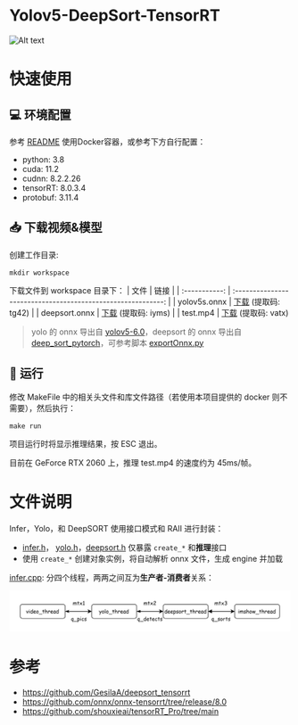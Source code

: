 # Yolov5-DeepSort-TensorRT
![Alt text](assets/demo.gif)

# 快速使用
## 💻 环境配置
参考 [README](docker/README.md) 使用Docker容器，或参考下方自行配置：
- python: 3.8
- cuda: 11.2
- cudnn: 8.2.2.26
- tensorRT: 8.0.3.4
- protobuf: 3.11.4


## 📥 下载视频&模型
创建工作目录:
```shell
mkdir workspace
```

下载文件到 workspace 目录下：
|     文件      |                             链接                             |
| :-----------: | :----------------------------------------------------------: |
| yolov5s.onnx  | [下载](https://pan.baidu.com/s/1RLFFuATbg9MkqLLBd3Nzdw) (提取码: tg42) |
| deepsort.onnx | [下载](https://pan.baidu.com/s/1kmDId6lzpCN50xH7e1t8BA) (提取码: iyms) |
| test.mp4      | [下载](https://pan.baidu.com/s/1dnPyUtfWupk6YTUOKj7Rxg) (提取码: vatx)

> yolo 的 onnx 导出自 [yolov5-6.0](https://github.com/ultralytics/yolov5/tree/v6.0)，deepsort 的 onnx 导出自 [deep_sort_pytorch](https://github.com/ZQPei/deep_sort_pytorch)，可参考脚本 [exportOnnx.py](https://github.com/GesilaA/deepsort_tensorrt/blob/master/exportOnnx.py)

## 🏃‍ 运行
修改 MakeFile 中的相关头文件和库文件路径（若使用本项目提供的 docker 则不需要），然后执行：
```shell
make run
```

项目运行时将显示推理结果，按 ESC 退出。

目前在 GeForce RTX 2060 上，推理 test.mp4 的速度约为 45ms/帧。

# 文件说明

Infer，Yolo，和 DeepSORT 使用接口模式和 RAII 进行封装：
 - [infer.h](src/infer/infer.h)， [yolo.h](src/yolo/yolo.h)，[deepsort.h](src/deepsort/include/deepsort.h) 仅暴露 `create_*` 和**推理**接口
 - 使用 `create_*` 创建对象实例，将自动解析 onnx 文件，生成 engine 并加载

[infer.cpp](src/infer/infer.cpp): 分四个线程，两两之间互为**生产者-消费者**关系：

![Alt text](assets/thread.png)

# 参考
- https://github.com/GesilaA/deepsort_tensorrt
- https://github.com/onnx/onnx-tensorrt/tree/release/8.0
- https://github.com/shouxieai/tensorRT_Pro/tree/main